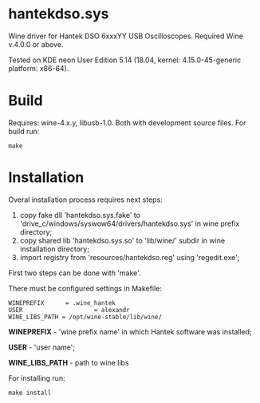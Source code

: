 # hantekdso.sys
Wine driver for Hantek DSO 6xxxYY USB Oscilloscopes.
Required Wine v.4.0.0 or above.

Tested on KDE neon User Edition 5.14 (18.04, kernel: 4.15.0-45-generic platform: x86-64).

# Build
Requires: wine-4.x.y, libusb-1.0. Both with development source files.
For build run:
```
make
```

# Installation
Overal installation process requires next steps:
1. copy fake dll 'hantekdso.sys.fake' to 'drive_c/windows/syswow64/drivers/hantekdso.sys' in wine prefix directory;
2. copy shared lib 'hantekdso.sys.so' to 'lib/wine/' subdir in wine installation directory;
3. import registry from 'resources/hantekdso.reg' using 'regedit.exe';

First two steps can be done with 'make'.

There must be configured settings in Makefile:
```
WINEPREFIX		= .wine_hantek
USER					= alexandr
WINE_LIBS_PATH = /opt/wine-stable/lib/wine/
```
**WINEPREFIX** - 'wine prefix name' in which Hantek software was installed;

**USER** - 'user name';

**WINE_LIBS_PATH** - path to wine libs

For installing run:
```
make install
```

